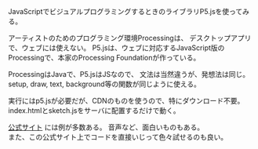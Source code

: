 JavaScriptでビジュアルプログラミングするときのライブラリP5.jsを使ってみる。

アーティストのためのプログラミング環境Processingは、
デスクトップアプリで、ウェブには使えない。
P5.jsは、ウェブに対応するJavaScript版のProcessingで、本家のProcessing Foundationが作っている。

ProcessingはJavaで、P5.jsはJSなので、
文法は当然違うが、発想法は同じ。  
setup, draw, text, background等の関数が同じように使える。

実行にはp5.jsが必要だが、CDNのものを使うので、特にダウンロード不要。  
index.htmlとsketch.jsをサーバに配置するだけで動く。

[公式サイト](https://p5js.org/examples/)
には例が多数ある。
音声など、面白いものもある。  
また、この公式サイト上でコードを直接いじって色々試せるのも良い。
